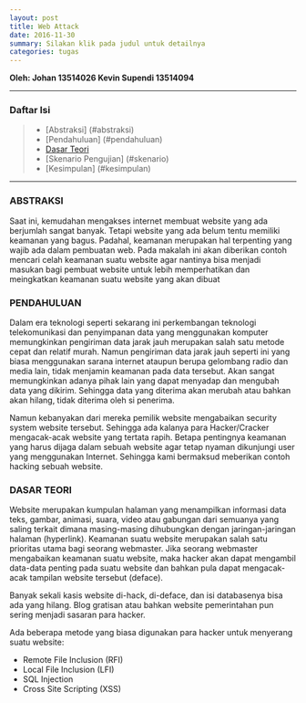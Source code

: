 ```yaml
---
layout: post
title: Web Attack
date: 2016-11-30
summary: Silakan klik pada judul untuk detailnya
categories: tugas
---
```



**Oleh: Johan 13514026
Kevin Supendi 13514094**

---------------

### Daftar Isi

>* [Abstraksi] (#abstraksi)
>* [Pendahuluan] (#pendahuluan)
>* [Dasar Teori](#dasar)
>* [Skenario Pengujian] (#skenario)
>* [Kesimpulan] (#kesimpulan)

---------------


### <a name="abstraksi"></a>**ABSTRAKSI**
Saat ini, kemudahan mengakses internet membuat website yang ada berjumlah sangat banyak. Tetapi website yang ada belum tentu memiliki keamanan yang bagus. Padahal, keamanan merupakan hal terpenting yang wajib ada dalam pembuatan web. Pada makalah ini akan diberikan contoh mencari celah keamanan suatu website agar nantinya bisa menjadi masukan bagi pembuat website untuk lebih memperhatikan dan meingkatkan keamanan suatu website yang akan dibuat

### <a name="pendahuluan"></a>PENDAHULUAN
Dalam era teknologi seperti sekarang ini perkembangan teknologi telekomunikasi dan penyimpanan data yang menggunakan komputer memungkinkan pengiriman data jarak jauh  merupakan salah satu metode cepat dan relatif murah. Namun pengiriman data jarak jauh seperti ini yang biasa menggunakan sarana internet ataupun berupa gelombang radio dan media lain, tidak menjamin keamanan pada data tersebut. Akan sangat memungkinkan adanya pihak lain yang dapat menyadap dan mengubah data yang dikirim. Sehingga data yang diterima akan merubah atau bahkan akan hilang, tidak diterima oleh si penerima.

Namun kebanyakan dari mereka pemilik website mengabaikan security system website tersebut. Sehingga ada kalanya para Hacker/Cracker mengacak-acak website yang tertata rapih. Betapa pentingnya keamanan yang harus dijaga dalam sebuah website agar tetap nyaman dikunjungi user yang menggunakan Internet. Sehingga kami bermaksud meberikan contoh hacking sebuah website.

### <a name="dasar"></a>DASAR TEORI
Website merupakan kumpulan halaman yang menampilkan informasi data teks, gambar, animasi, suara, video atau gabungan dari semuanya yang saling terkait dimana masing-masing dihubungkan dengan jaringan-jaringan halaman (hyperlink). Keamanan suatu website merupakan salah satu prioritas utama bagi seorang webmaster. Jika seorang webmaster mengabaikan keamanan suatu website, maka hacker akan dapat mengambil data-data penting pada suatu website dan bahkan pula dapat mengacak-acak tampilan website tersebut (deface). 

Banyak sekali kasis website di-hack, di-deface, dan isi databasenya bisa ada yang hilang. Blog gratisan atau bahkan website pemerintahan pun sering menjadi sasaran para hacker. 

Ada beberapa metode yang biasa digunakan para hacker untuk menyerang suatu website:
* Remote File Inclusion (RFI)
* Local File Inclusion (LFI)
* SQL Injection
* Cross Site Scripting (XSS)